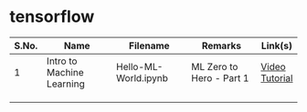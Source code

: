 # tensorflow

|S.No.|Name|Filename|Remarks|Link(s)|
|--|--|--|--|--|
|1|Intro to Machine Learning|Hello-ML-World.ipynb|ML Zero to Hero - Part 1|<a href="https://youtu.be/KNAWp2S3w94">Video</a> <br><a href="https://developers.google.com/codelabs/tensorflow-1-helloworld">Tutorial</a>|
||||||
||||||
||||||
